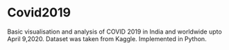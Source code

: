 # Covid2019
Basic visualisation and analysis of COVID 2019 in India and worldwide upto April 9,2020. 
Dataset was taken from Kaggle.
Implemented in Python.

